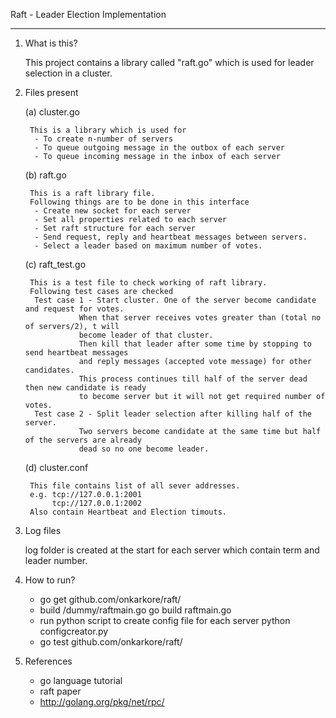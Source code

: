 Raft - Leader Election Implementation 

-----------------------------------------------------------------------------------------------------------

1. What is this?

	This project contains a library called "raft.go" which is used for leader selection in a cluster. 

2. Files present

	(a) cluster.go 
	
		This is a library which is used for
		 - To create n-number of servers 
		 - To queue outgoing message in the outbox of each server
		 - To queue incoming message in the inbox of each server
		 
	(b) raft.go

		This is a raft library file.
		Following things are to be done in this interface
		 - Create new socket for each server
		 - Set all properties related to each server
		 - Set raft structure for each server
		 - Send request, reply and heartbeat messages between servers.
		 - Select a leader based on maximum number of votes.

	(c) raft_test.go
	
		This is a test file to check working of raft library.
		Following test cases are checked
		 Test case 1 - Start cluster. One of the server become candidate and request for votes.
			       When that server receives votes greater than (total no of servers/2), t will
			       become leader of that cluster.
			       Then kill that leader after some time by stopping to send heartbeat messages
			       and reply messages (accepted vote message) for other candidates.
			       This process continues till half of the server dead then new candidate is ready
			       to become server but it will not get required number of votes.
		 Test case 2 - Split leader selection after killing half of the server.
			       Two servers become candidate at the same time but half of the servers are already
			       dead so no one become leader.

	(d) cluster.conf
	
		This file contains list of all sever addresses.
		e.g. tcp://127.0.0.1:2001
		     tcp://127.0.0.1:2002
		Also contain Heartbeat and Election timouts.


3. Log files

	log folder is created at the start for each server which contain term and leader number.
	
		
4. How to run?
	- go get github.com/onkarkore/raft/
	- build /dummy/raftmain.go 
		go build raftmain.go
	- run python script to create config file for each server
		python configcreator.py <HearbeatTImeout> <EectionTimeout>
	- go test github.com/onkarkore/raft/

5. References 

	- go language tutorial
	- raft paper
	- http://golang.org/pkg/net/rpc/
